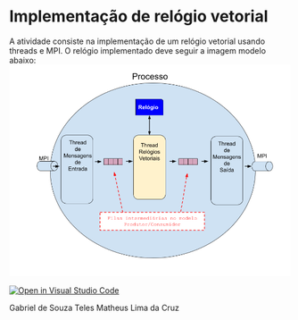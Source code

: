 # **Implementação de relógio vetorial**

A atividade consiste na implementação de um relógio vetorial usando threads e MPI.
O relógio implementado deve seguir a imagem modelo abaixo:
![Modelo de Implementação](./images/Integração.png)

[![Open in Visual Studio Code](https://classroom.github.com/assets/open-in-vscode-718a45dd9cf7e7f842a935f5ebbe5719a5e09af4491e668f4dbf3b35d5cca122.svg)](https://classroom.github.com/online_ide?assignment_repo_id=14139100&assignment_repo_type=AssignmentRepo)


Gabriel de Souza Teles
Matheus Lima da Cruz
